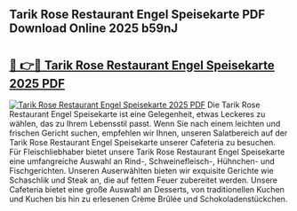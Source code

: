 ## Tarik Rose Restaurant Engel Speisekarte PDF Download Online 2025 b59nJ

# <h2><a href="http://gcdu18.nevu.top/?p=Tarik+Rose+Restaurant+Engel+Speisekarte">🔗 👉🔴 Tarik Rose Restaurant Engel Speisekarte 2025 PDF</a></h2>

[![Tarik Rose Restaurant Engel Speisekarte 2025 PDF](https://i.imgur.com/dBaPXMq.png)](http://gcdu18.nevu.top/?p=Tarik+Rose+Restaurant+Engel+Speisekarte)
Die Tarik Rose Restaurant Engel Speisekarte ist eine Gelegenheit, etwas Leckeres zu wählen, das zu Ihrem Lebensstil passt. Wenn Sie nach einem leichten und frischen Gericht suchen, empfehlen wir Ihnen, unseren Salatbereich auf der Tarik Rose Restaurant Engel Speisekarte unserer Cafeteria zu besuchen. Für Fleischliebhaber bietet unsere Tarik Rose Restaurant Engel Speisekarte eine umfangreiche Auswahl an Rind-, Schweinefleisch-, Hühnchen- und Fischgerichten. Unseren Auserwählten bieten wir exquisite Gerichte wie Schaschlik und Steak an, die auf fettem Feuer zubereitet werden. Unsere Cafeteria bietet eine große Auswahl an Desserts, von traditionellen Kuchen und Kuchen bis hin zu erlesenen Crème Brûlée und Schokoladenstückchen.
